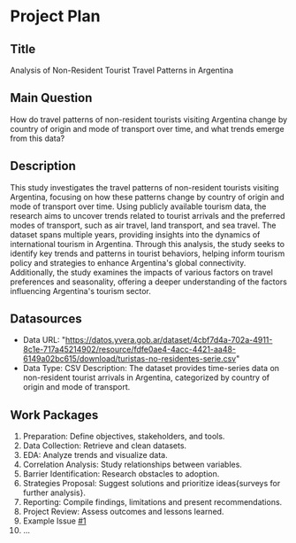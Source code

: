 # Project Plan

## Title
Analysis of Non-Resident Tourist Travel Patterns in Argentina

## Main Question

How do travel patterns of non-resident tourists visiting Argentina change by country of
origin and mode of transport over time, and what trends emerge from this data?

## Description

This study investigates the travel patterns of non-resident tourists visiting Argentina, focusing on how these patterns change by country of origin and mode of transport over time. Using publicly available tourism data, the research aims to uncover trends related to tourist arrivals and the preferred modes of transport, such as air travel, land transport, and sea travel. The dataset spans multiple years, providing insights into the dynamics of international tourism in Argentina. Through this analysis, the study seeks to identify key trends and patterns in tourist behaviors, helping inform tourism policy and strategies to enhance Argentina's global connectivity. Additionally, the study examines the impacts of various factors on travel preferences and seasonality, offering a deeper understanding of the factors influencing Argentina's tourism sector.

## Datasources

<!-- Describe each datasources you plan to use in a section. Use the prefic "DatasourceX" where X is the id of the datasource. -->

* Data URL: "https://datos.yvera.gob.ar/dataset/4cbf7d4a-702a-4911-8c1e-717a45214902/resource/fdfe0ae4-4acc-4421-aa48-6149a02bc615/download/turistas-no-residentes-serie.csv"
* Data Type: CSV
Description: The dataset provides time-series data on non-resident tourist arrivals in Argentina, categorized by country of origin and mode of transport.



## Work Packages

1. Preparation: Define objectives, stakeholders, and tools.
2. Data Collection: Retrieve and clean datasets.
3. EDA: Analyze trends and visualize data.
4. Correlation Analysis: Study relationships between variables.
5. Barrier Identification: Research obstacles to adoption.
6. Strategies Proposal: Suggest solutions and prioritize ideas{surveys for further analysis}.
7. Reporting: Compile findings, limitations and present recommendations.
8. Project Review: Assess outcomes and lessons learned.
1. Example Issue [#1][i1]
2. ...

[i1]: https://github.com/jvalue/made-template/issues/1
